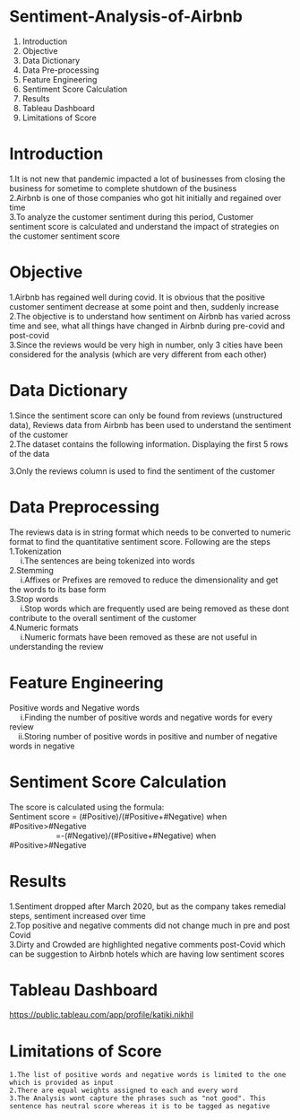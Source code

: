 # Sentiment-Analysis-of-Airbnb
  1. Introduction
  2. Objective 
  3. Data Dictionary
  4. Data Pre-processing
  5. Feature Engineering 
  6. Sentiment Score Calculation
  8. Results
  9. Tableau Dashboard 
  10. Limitations of Score
# Introduction 
  1.It is not new that pandemic impacted a lot of businesses from closing the business for sometime to complete shutdown of the business <br>
  2.Airbnb is one of those companies who got hit initially and regained over time <br>
  3.To analyze the customer sentiment during this period, Customer sentiment score is calculated and understand the impact of strategies on the customer sentiment score
# Objective 
  1.Airbnb has regained well during covid. It is obvious that the positive customer sentiment decrease at some point and then, suddenly increase <br>
  2.The objective is to understand how sentiment on Airbnb has varied across time and see, what all things have changed in Airbnb during pre-covid and post-covid <br> 
  3.Since the reviews would be very high in number, only 3 cities have been considered for the analysis (which are very different from each other) <br>
# Data Dictionary
  1.Since the sentiment score can only be found from reviews (unstructured data), Reviews data from Airbnb has been used to understand the sentiment of the customer <br>
  2.The dataset contains the following information. Displaying the first 5 rows of the data <br>
  
  3.Only the reviews column is used to find the sentiment of the customer <br>
# Data Preprocessing  
   The reviews data is in string format which needs to be converted to numeric format to find the quantitative sentiment score. Following are the steps <br> 
     1.Tokenization <br>
      &nbsp;&nbsp;&nbsp;&nbsp;    i.The sentences are being tokenized into words<br>
     2.Stemming<br>
       &nbsp;&nbsp;&nbsp;&nbsp;   i.Affixes or Prefixes are removed to reduce the dimensionality and get the words to its base form <br>
     3.Stop words<br>
       &nbsp;&nbsp;&nbsp;&nbsp;   i.Stop words which are frequently used are being removed as these dont contribute to the overall sentiment of the customer <br>
     4.Numeric formats <br>
        &nbsp;&nbsp;&nbsp;&nbsp;  i.Numeric formats have been removed as these are not useful in understanding the review <br>
# Feature Engineering 
   Positive words and Negative words <br>
         &nbsp;&nbsp;&nbsp;&nbsp; i.Finding the number of positive words and negative words for every review <br>
          &nbsp;&nbsp;&nbsp;&nbsp;ii.Storing number of positive words in positive and number of negative words in negative <br>
# Sentiment Score Calculation 
   The score is calculated using the formula: <br>
          Sentiment score = (#Positive)/(#Positive+#Negative) when #Positive>#Negative <br>
                        &nbsp;&nbsp;&nbsp;&nbsp;&nbsp;&nbsp;&nbsp;&nbsp;&nbsp;&nbsp;&nbsp;&nbsp;&nbsp;&nbsp;&nbsp;&nbsp;&nbsp;&nbsp;&nbsp;&nbsp;  =-(#Negative)/(#Positive+#Negative) when #Positive>#Negative<br>
# Results 
  1.Sentiment dropped after March 2020, but as the company takes remedial steps, sentiment increased over time <br>
  2.Top positive and negative comments did not change much in pre and post Covid  <br>
  3.Dirty and Crowded are highlighted negative comments post-Covid which can be suggestion to Airbnb hotels which are having low sentiment scores <br>
# Tableau Dashboard 
https://public.tableau.com/app/profile/katiki.nikhil

  
# Limitations of Score 
    1.The list of positive words and negative words is limited to the one which is provided as input 
    2.There are equal weights assigned to each and every word 
    3.The Analysis wont capture the phrases such as "not good". This sentence has neutral score whereas it is to be tagged as negative 
  
